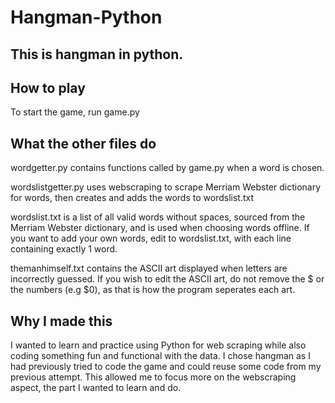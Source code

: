 # Hangman-Python
## This is hangman in python.

## How to play
To start the game, run game.py

## What the other files do
wordgetter.py contains functions called by game.py when a word is chosen.

wordslistgetter.py uses webscraping to scrape Merriam Webster dictionary for words, then creates and adds the words to wordslist.txt

wordslist.txt is a list of all valid words without spaces, sourced from the Merriam Webster dictionary, and is used when choosing words offline.
If you want to add your own words, edit to wordslist.txt, with each line containing exactly 1 word.

themanhimself.txt contains the ASCII art displayed when letters are incorrectly guessed. 
If you wish to edit the ASCII art, do not remove the $ or the numbers (e.g $0), as that is how the program seperates each art.

## Why I made this
I wanted to learn and practice using Python for web scraping while also coding something fun and functional with the data. I chose hangman as I had previously tried to code the game and could reuse some code from my previous attempt. This allowed me to focus more on the webscraping aspect, the part I wanted to learn and do.
